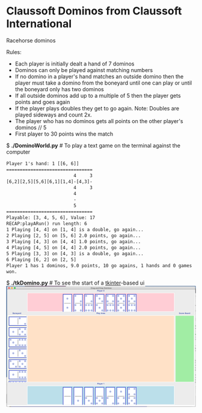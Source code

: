 # Claussoft Dominos from Claussoft International
Racehorse dominos

Rules:
* Each player is initially dealt a hand of 7 dominos
* Dominos can only be played against matching numbers
* If no domino in a player's hand matches an outside domino then the player must take a domino from the boneyard until one can play or until the boneyard only has two dominos
* If all outside dominos add up to a multiple of 5 then the player gets points and goes again
* If the player plays doubles they get to go again.  Note: Doubles are played sideways and count 2x.
* The player who has no dominos gets all points on the other player's dominos // 5
* First player to 30 points wins the match

$ __./DominoWorld.py__  # To play a text game on the terminal against the computer
```
Player 1's hand: 1 [[6, 6]]
================================
                         4     3
[6,2][2,5][5,6][6,1][1,4]-[4,3]-
                         4     3
                         4
                         -
                         5
================================
Playable: [3, 4, 5, 6], Value: 17
RECAP:playARun() run length: 6
1 Playing [4, 4] on [1, 4] is a double, go again...
2 Playing [2, 5] on [5, 6] 2.0 points, go again...
3 Playing [4, 3] on [4, 4] 1.0 points, go again...
4 Playing [4, 5] on [4, 4] 2.0 points, go again...
5 Playing [3, 3] on [4, 3] is a double, go again...
6 Playing [6, 2] on [2, 5] 
Player 1 has 1 dominos, 9.0 points, 10 go agains, 1 hands and 0 games won.
```

$ __./tkDomino.py__  # To see the start of a [tkinter](https://docs.python.org/3/library/tk.html)-based ui
![tkDomino.py.png](images/tkDomino.py.png)
